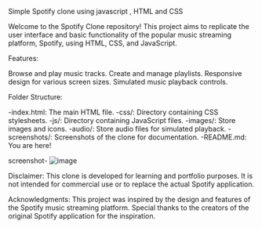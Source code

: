 Simple Spotify clone using javascript , HTML and CSS

Welcome to the Spotify Clone repository!
This project aims to replicate the user interface and basic functionality of the popular music streaming platform, Spotify, using HTML, CSS, and JavaScript. 

Features:

Browse and play music tracks.
Create and manage playlists.
Responsive design for various screen sizes.
Simulated music playback controls.

Folder Structure:

-index.html: The main HTML file.
-css/: Directory containing CSS stylesheets.
-js/: Directory containing JavaScript files.
-images/: Store images and icons.
-audio/: Store audio files for simulated playback.
-screenshots/: Screenshots of the clone for documentation.
-README.md: You are here!

screenshot-
![image](https://github.com/ZamanZaidi12/Spotify-clone-simple/assets/142917141/d022578b-c1a9-4b64-bc80-d7d0461b89f2)

Disclaimer:
This clone is developed for learning and portfolio purposes. It is not intended for commercial use or to replace the actual Spotify application.

Acknowledgments:
This project was inspired by the design and features of the Spotify music streaming platform. Special thanks to the creators of the original Spotify application for the inspiration.
